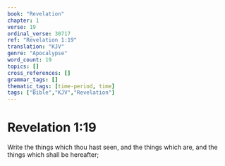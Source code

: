 ```yaml
---
book: "Revelation"
chapter: 1
verse: 19
ordinal_verse: 30717
ref: "Revelation 1:19"
translation: "KJV"
genre: "Apocalypse"
word_count: 19
topics: []
cross_references: []
grammar_tags: []
thematic_tags: [time-period, time]
tags: ["Bible","KJV","Revelation"]
---
```


# Revelation 1:19

Write the things which thou hast seen, and the things which are, and the things which shall be hereafter;
